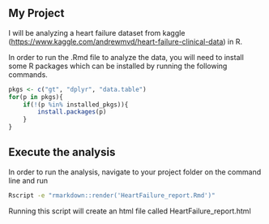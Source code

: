 ## My Project

I will be analyzing a heart failure dataset from kaggle (https://www.kaggle.com/andrewmvd/heart-failure-clinical-data) in R. 

In order to run the .Rmd file to analyze the data, you will need to install some R packages which can be installed by running the following commands. 

``` r installed_pkgs <- row.names(installed.packages())
pkgs <- c("gt", "dplyr", "data.table")
for(p in pkgs){
	if(!(p %in% installed_pkgs)){
		install.packages(p)
	}
}
```
## Execute the analysis

In order to run the analysis, navigate to your project folder on the command line and run

``` bash
Rscript -e "rmarkdown::render('HeartFailure_report.Rmd')"
```
Running this script will create an html file called HeartFailure_report.html
